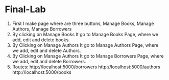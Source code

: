 # Final-Lab
1. First I make page where are three buttons, Manage Books, Manage Authors, Manage Borrowers
2. By clicking on Manage Books It go to Manage Books Page, where we add, edit and delete books.
3. By Clicking on Manage Authors It go to Manage Authors Page, where we add, edit and delete Authors.
4.  By Clicking on Manage Authors It go to Manage Borrowers Page, where we add, edit and delete Borrowers.
5. Routes:
http://localhost:5000/borrowers
http://localhost:5000/authors
http://localhost:5000/books
